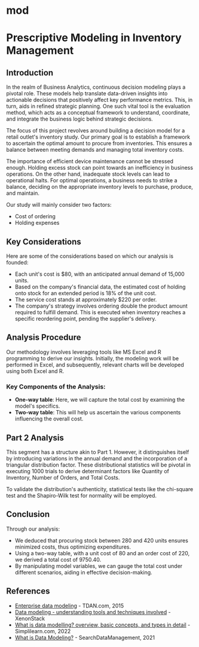 # mod



# Prescriptive Modeling in Inventory Management

## Introduction

In the realm of Business Analytics, continuous decision modeling plays a pivotal role. These models help translate data-driven insights into actionable decisions that positively affect key performance metrics. This, in turn, aids in refined strategic planning. One such vital tool is the evaluation method, which acts as a conceptual framework to understand, coordinate, and integrate the business logic behind strategic decisions.

The focus of this project revolves around building a decision model for a retail outlet's inventory study. Our primary goal is to establish a framework to ascertain the optimal amount to procure from inventories. This ensures a balance between meeting demands and managing total inventory costs.

The importance of efficient device maintenance cannot be stressed enough. Holding excess stock can point towards an inefficiency in business operations. On the other hand, inadequate stock levels can lead to operational halts. For optimal operations, a business needs to strike a balance, deciding on the appropriate inventory levels to purchase, produce, and maintain.

Our study will mainly consider two factors:
- Cost of ordering
- Holding expenses

## Key Considerations

Here are some of the considerations based on which our analysis is founded:

- Each unit's cost is $80, with an anticipated annual demand of 15,000 units.
- Based on the company's financial data, the estimated cost of holding onto stock for an extended period is 18% of the unit cost.
- The service cost stands at approximately $220 per order.
- The company's strategy involves ordering double the product amount required to fulfill demand. This is executed when inventory reaches a specific reordering point, pending the supplier's delivery.

## Analysis Procedure

Our methodology involves leveraging tools like MS Excel and R programming to derive our insights. Initially, the modeling work will be performed in Excel, and subsequently, relevant charts will be developed using both Excel and R.

### Key Components of the Analysis:
- **One-way table**: Here, we will capture the total cost by examining the model's specifics.
- **Two-way table**: This will help us ascertain the various components influencing the overall cost.

## Part 2 Analysis

This segment has a structure akin to Part 1. However, it distinguishes itself by introducing variations in the annual demand and the incorporation of a triangular distribution factor. These distributional statistics will be pivotal in executing 1000 trials to derive determinant factors like Quantity of Inventory, Number of Orders, and Total Costs.

To validate the distribution's authenticity, statistical tests like the chi-square test and the Shapiro-Wilk test for normality will be employed.

## Conclusion

Through our analysis:
- We deduced that procuring stock between 280 and 420 units ensures minimized costs, thus optimizing expenditures.
- Using a two-way table, with a unit cost of 80 and an order cost of 220, we derived a total cost of 9750.40.
- By manipulating model variables, we can gauge the total cost under different scenarios, aiding in effective decision-making.

## References
- [Enterprise data modeling](https://tdan.com/enterprise-data-modeling/17058) - TDAN.com, 2015
- [Data modeling - understanding tools and techniques involved](https://www.xenonstack.com/insights/data-modelling) - XenonStack
- [What is data modelling? overview, basic concepts, and types in detail](https://www.simplilearn.com/what-is-data-modeling-article) - Simplilearn.com, 2022
- [What is Data Modeling?](https://www.techtarget.com/searchdatamanagement/definition/data-modeling) - SearchDataManagement, 2021
